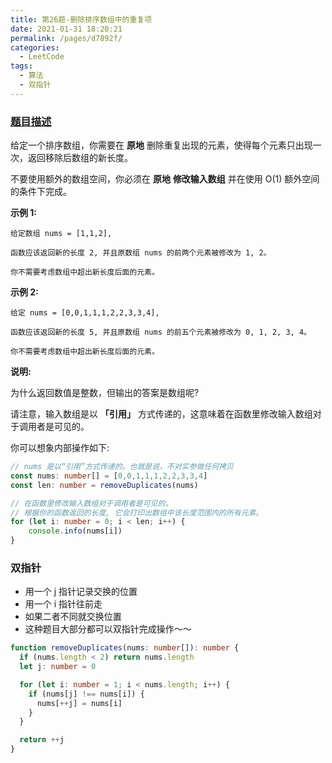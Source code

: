 ```yaml
---
title: 第26题-删除排序数组中的重复项
date: 2021-01-31 18:20:21
permalink: /pages/d7892f/
categories:
  - LeetCode
tags:
  - 算法
  - 双指针
---
```


### [题目描述](https://leetcode-cn.com/problems/remove-duplicates-from-sorted-array/)

给定一个排序数组，你需要在 <span class="span-shadow">**原地**</span> 删除重复出现的元素，使得每个元素只出现一次，返回移除后数组的新长度。

不要使用额外的数组空间，你必须在 <span class="span-shadow">**原地**</span> **修改输入数组** 并在使用 <span class="span-shadow">O(1)</span> 额外空间的条件下完成。

<!-- more -->

**示例 1:**

```
给定数组 nums = [1,1,2],

函数应该返回新的长度 2, 并且原数组 nums 的前两个元素被修改为 1, 2。

你不需要考虑数组中超出新长度后面的元素。
```

**示例 2:**

```
给定 nums = [0,0,1,1,1,2,2,3,3,4],

函数应该返回新的长度 5, 并且原数组 nums 的前五个元素被修改为 0, 1, 2, 3, 4。

你不需要考虑数组中超出新长度后面的元素。
```

**说明:**

为什么返回数值是整数，但输出的答案是数组呢?

请注意，输入数组是以 **「引用」** 方式传递的，这意味着在函数里修改输入数组对于调用者是可见的。

你可以想象内部操作如下:

```TypeScript
// nums 是以“引用”方式传递的。也就是说，不对实参做任何拷贝
const nums: number[] = [0,0,1,1,1,2,2,3,3,4]
const len: number = removeDuplicates(nums)

// 在函数里修改输入数组对于调用者是可见的。
// 根据你的函数返回的长度, 它会打印出数组中该长度范围内的所有元素。
for (let i: number = 0; i < len; i++) {
    console.info(nums[i])
}
```

### 双指针

- 用一个 <span class="span-shadow">j</span> 指针记录交换的位置
- 用一个 <span class="span-shadow">i</span> 指针往前走
- 如果二者不同就交换位置
- 这种题目大部分都可以双指针完成操作～～

```TypeScript
function removeDuplicates(nums: number[]): number {
  if (nums.length < 2) return nums.length
  let j: number = 0

  for (let i: number = 1; i < nums.length; i++) {
    if (nums[j] !== nums[i]) {
      nums[++j] = nums[i]
    }
  }

  return ++j
}
```
